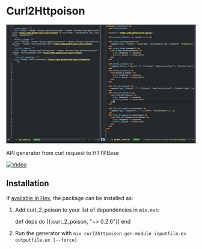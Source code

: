 # Curl2Httpoison

![img](https://raw.githubusercontent.com/wende/curl2httpoison/master/img/ss.png)

API generator from curl request to HTTPBase

[![Video](https://img.youtube.com/vi/77INJGLP-AU/0.jpg)](https://www.youtube.com/watch?v=77INJGLP-AU)


## Installation

If [available in Hex](https://hex.pm/docs/publish), the package can be installed as:

  1. Add curl_2_poison to your list of dependencies in `mix.exs`:

        def deps do
          [{:curl_2_poison, "~> 0.2.6"}]
        end

  2. Run the generator with `mix curl2httpoison.gen.module inputfile.ex outputfile.ex [--force]`
  

